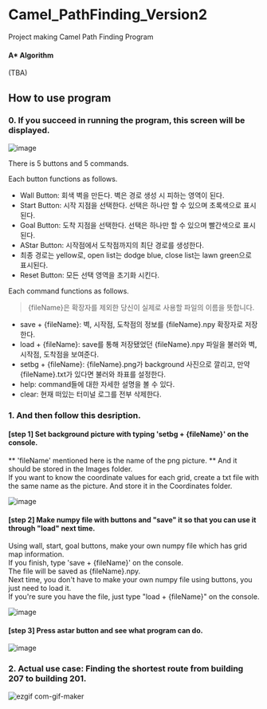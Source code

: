 # Camel_PathFinding_Version2

  
Project making Camel Path Finding Program


####  A* Algorithm

(TBA)

## How to use program
### 0. If you succeed in running the program, this screen will be displayed.


![image](https://user-images.githubusercontent.com/63496777/151313283-54ab35b8-28c8-40fe-901e-279fb09e4efd.png)

There is 5 buttons and 5 commands.

Each button functions as follows.
* Wall Button: 회색 벽을 만든다. 벽은 경로 생성 시 피하는 영역이 된다.
* Start Button: 시작 지점을 선택한다. 선택은 하나만 할 수 있으며 초록색으로 표시된다.
* Goal Button: 도착 지점을 선택한다. 선택은 하나만 할 수 있으며 빨간색으로 표시된다.
* AStar Button: 시작점에서 도착점까지의 최단 경로를 생성한다. 
* 최종 경로는 yellow로, open list는 dodge blue, close list는 lawn green으로 표시된다.
* Reset Button: 모든 선택 영역을 초기화 시킨다.

Each command functions as follows. 
> {fileName}은 확장자를 제외한 당신이 실제로 사용할 파일의 이름을 뜻합니다. 


* save + {fileName}: 벽, 시작점, 도착점의 정보를 {fileName}.npy 확장자로 저장한다.
* load + {fileName}: save를 통해 저장됐었던 {fileName}.npy 파일을 불러와 벽, 시작점, 도착점을 보여준다.
* setbg + {fileName}: {fileName}.png가 background 사진으로 깔리고, 만약 {fileName}.txt가 있다면 불러와 좌표를 설정한다.
* help: command들에 대한 자세한 설명을 볼 수 있다. 
* clear: 현재 떠있는 터미널 로그를 전부 삭제한다.


### 1.  And then follow this desription.


#### [step 1] Set background picture with typing 'setbg + {fileName}' on the console.  
  ** 'fileName' mentioned here is the name of the png picture. ** 
  And it should be stored in the Images folder.  
  If you want to know the coordinate values for each grid, create a txt file with the same name as the picture.
  And store it in the Coordinates folder.  
  
![image](https://user-images.githubusercontent.com/63496777/151462784-a6e2762f-6e8e-4140-9749-419e3112c84c.png)


#### [step 2] Make numpy file with buttons and "save" it so that you can use it through "load" next time.  
  Using wall, start, goal buttons, make your own numpy file which has grid map information.  
  If you finish, type 'save + {fileName}' on the console.   
  The file will be saved as {fileName}.npy.  
  Next time, you don't have to make your own numpy file using buttons, you just need to load it.  
  If you're sure you have the file, just type "load + {fileName}" on the console.
    
![image](https://user-images.githubusercontent.com/63496777/151463741-f37608d2-f115-4e0b-8277-536eaab17118.png)

#### [step 3] Press astar button and see what program can do.    
![image](https://user-images.githubusercontent.com/63496777/151463970-6ef3783d-d82d-458e-86de-9f2eab05900e.png)


### 2. Actual use case: Finding the shortest route from building 207 to building 201.
![ezgif com-gif-maker](https://user-images.githubusercontent.com/63496777/151465180-d51bf4ce-59e2-41c7-bafe-ba75e98c0bcf.gif)


